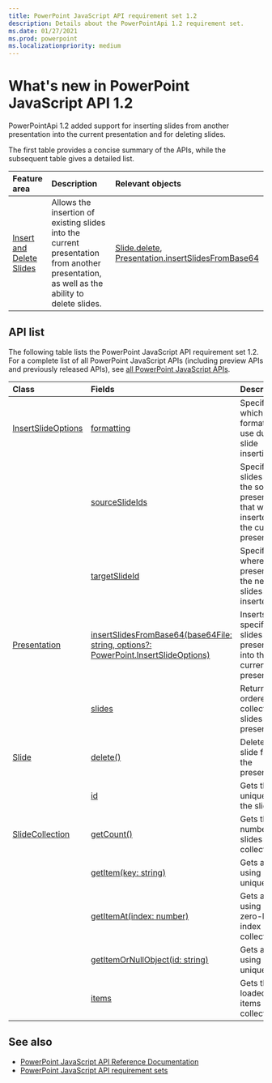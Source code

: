 ```yaml
---
title: PowerPoint JavaScript API requirement set 1.2
description: Details about the PowerPointApi 1.2 requirement set.
ms.date: 01/27/2021
ms.prod: powerpoint
ms.localizationpriority: medium
---
```


# What's new in PowerPoint JavaScript API 1.2

PowerPointApi 1.2 added support for inserting slides from another presentation into the current presentation and for deleting slides.

The first table provides a concise summary of the APIs, while the subsequent table gives a detailed list.

| Feature area | Description | Relevant objects |
|:--- |:--- |:--- |
| [Insert and Delete Slides](../../powerpoint/insert-slides-into-presentation.md) | Allows the insertion of existing slides into the current presentation from another presentation, as well as the ability to delete slides. | [Slide.delete](/javascript/api/powerpoint/powerpoint.slide#delete--), [Presentation.insertSlidesFromBase64](/javascript/api/powerpoint/powerpoint.presentation#powerpoint-powerpoint-presentation-insertslidesfrombase64-member(1))|

## API list

The following table lists the PowerPoint JavaScript API requirement set 1.2. For a complete list of all PowerPoint JavaScript APIs (including preview APIs and previously released APIs), see [all PowerPoint JavaScript APIs](/javascript/api/powerpoint?view=powerpoint-js-preview&preserve-view=true).

| Class | Fields | Description |
|:---|:---|:---|
|[InsertSlideOptions](/javascript/api/powerpoint/powerpoint.insertslideoptions)|[formatting](/javascript/api/powerpoint/powerpoint.insertslideoptions#powerpoint-powerpoint-insertslideoptions-formatting-member)|Specifies which formatting to use during slide insertion.|
||[sourceSlideIds](/javascript/api/powerpoint/powerpoint.insertslideoptions#powerpoint-powerpoint-insertslideoptions-sourceslideids-member)|Specifies the slides from the source presentation that will be inserted into the current presentation.|
||[targetSlideId](/javascript/api/powerpoint/powerpoint.insertslideoptions#powerpoint-powerpoint-insertslideoptions-targetslideid-member)|Specifies where in the presentation the new slides will be inserted.|
|[Presentation](/javascript/api/powerpoint/powerpoint.presentation)|[insertSlidesFromBase64(base64File: string, options?: PowerPoint.InsertSlideOptions)](/javascript/api/powerpoint/powerpoint.presentation#powerpoint-powerpoint-presentation-insertslidesfrombase64-member(1))|Inserts the specified slides from a presentation into the current presentation.|
||[slides](/javascript/api/powerpoint/powerpoint.presentation#powerpoint-powerpoint-presentation-slides-member)|Returns an ordered collection of slides in the presentation.|
|[Slide](/javascript/api/powerpoint/powerpoint.slide)|[delete()](/javascript/api/powerpoint/powerpoint.slide#powerpoint-powerpoint-slide-delete-member(1))|Deletes the slide from the presentation.|
||[id](/javascript/api/powerpoint/powerpoint.slide#powerpoint-powerpoint-slide-id-member)|Gets the unique ID of the slide.|
|[SlideCollection](/javascript/api/powerpoint/powerpoint.slidecollection)|[getCount()](/javascript/api/powerpoint/powerpoint.slidecollection#powerpoint-powerpoint-slidecollection-getcount-member(1))|Gets the number of slides in the collection.|
||[getItem(key: string)](/javascript/api/powerpoint/powerpoint.slidecollection#powerpoint-powerpoint-slidecollection-getitem-member(1))|Gets a slide using its unique ID.|
||[getItemAt(index: number)](/javascript/api/powerpoint/powerpoint.slidecollection#powerpoint-powerpoint-slidecollection-getitemat-member(1))|Gets a slide using its zero-based index in the collection.|
||[getItemOrNullObject(id: string)](/javascript/api/powerpoint/powerpoint.slidecollection#powerpoint-powerpoint-slidecollection-getitemornullobject-member(1))|Gets a slide using its unique ID.|
||[items](/javascript/api/powerpoint/powerpoint.slidecollection#powerpoint-powerpoint-slidecollection-items-member)|Gets the loaded child items in this collection.|

## See also

- [PowerPoint JavaScript API Reference Documentation](/javascript/api/powerpoint?view=powerpoint-js-1.2&preserve-view=true)
- [PowerPoint JavaScript API requirement sets](powerpoint-api-requirement-sets.md)
